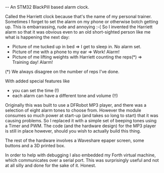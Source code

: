 -- An STM32 BlackPill based alarm clock.

Called the Harriett clock because that's the name of my personal trainer.
Sometimes I forget to set the alarm on my phone or otherwise botch getting up.
This is embarrassing, rude and annoying :-(
So I invented the Harriett alarm so that it was obvious even to an old short-sighted
person like me what is happening the next day:

  * Picture of me tucked up in bed => I get to sleep in. No alarm set.
  * Picture of me with a phone to my ear => Work! Alarm!
  * Picture of me lifting weights with Harriett counting the reps(*) => Training day! Alarm!

(*) We always disagree on the number of reps I've done.

With added special features like
 * you can set the time (!)
 * each alarm can have a different tone and volume (!!)

Originally this was built to use a DFRobot MP3 player, and there was a selection of 
eight alarm tones to choose from. However the module consumes so much power at start-up
(and takes so long to start) that it was causing problems. So I replaced it with a simple
set of beeping tones using a Timer and PWM. The code (and the hardware design) for the MP3 
player is still in place however, should you wish to actually build this thing.

The rest of the hardware involves a Waveshare epaper screen, some buttons
and a 3D printed box.

In order to help with debugging I also embedded my Forth virtual machine, which communicates
over a serial port. This was surprisingly useful and not at all silly and done for the sake of it.
Honest.